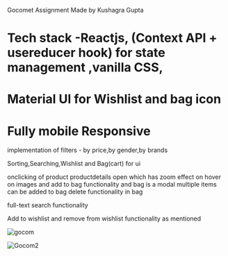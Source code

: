 
Gocomet Assignment 
Made by Kushagra Gupta

# Tech stack -Reactjs, (Context API + usereducer hook)   for state management ,vanilla CSS,
# Material UI for Wishlist and bag icon
# Fully mobile Responsive

implementation of filters - by price,by gender,by brands

Sorting,Searching,Wishlist and Bag(cart) for ui

onclicking of product productdetails open which has zoom effect on hover on images and add to bag functionality
and bag is a modal
multiple items can be added to bag 
delete functionality in bag


full-text search functionality

Add to wishlist and remove from wishlist functionality as mentioned 


![gocom](https://user-images.githubusercontent.com/100445287/226275614-8f87508e-7e20-4038-a555-1f18ca471ce2.png)

![Gocom2](https://user-images.githubusercontent.com/100445287/226276433-db49da4d-111a-4e05-8d51-0c304cf166a4.png)




